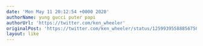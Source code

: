 ```yaml
---
date: 'Mon May 11 20:12:54 +0000 2020'
authorName: yung gucci puter papi
authorUrl: 'https://twitter.com/ken_wheeler'
originalPost: 'https://twitter.com/ken_wheeler/status/1259939558885675009'
layout: like
---
```

